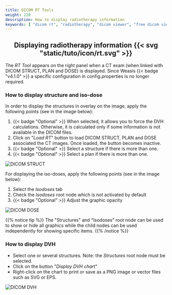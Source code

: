 ```yaml
---
title: DICOM RT Tools
weight: 220
description: How to display radiotherapy information
keywords: [ "dicom rt", "radiotherapy", "dicom viewer", "free dicom viewer", "open source dicom viewer" ]
---
```


## <center>Displaying radiotherapy information {{< svg "static/tuto/icon/rt.svg" >}}</center>

The _RT Tool_ appears on the right panel when a CT exam (when linked with DICOM STRUCT, PLAN and DOSE) is displayed. Since Weasis {{< badge "v4.1.0" >}} a specific configuration in config.properties is no longer required.

### How to display structure and iso-dose
In order to display the structures in overlay on the image, apply the following points (see in the image below):

1. {{< badge "Optional" >}} When selected, it allows you to force the DVH calculations. Otherwise, it is calculated only if some information is not available in the DICOM files.
2. Click on "_Load RT_" button to load DICOM STRUCT, PLAN and DOSE associated the CT images. Once loaded, the button becomes inactive.
3. {{< badge "Optional" >}} Select a structure if there is more than one.
4. {{< badge "Optional" >}} Select a plan if there is more than one.

![DICOM STRUCT](/tuto/dicom-rt-struct.jpg?classes=shadow)
<br>

For displaying the iso-doses, apply the following points (see in the image below):

1. Select the _Isodoses_ tab
2. Check the _Isodoses_ root node which is not activated by default
3. {{< badge "Optional" >}} Adjust the graphic opacity

![DICOM DOSE](/tuto/dicom-rt-dose.jpg?classes=shadow)
<br>

{{% notice tip %}}
The "Structures" and "Isodoses" root node can be used to show or hide all graphics while the child nodes can be used independently for showing specific items.
{{% /notice %}}


### How to display DVH
* Select one or several structures. Note: the _Structures_ root node must be selected.
* Click on the button "_Display DVH chart_"
* Right-click on the chart to print or save as a PNG image or vector files such as SVG or EPS.

![DICOM DVH](/tuto/dicom-rt-dvh.jpg?classes=shadow)
<br>

